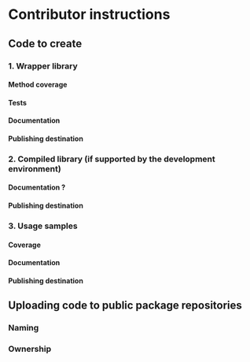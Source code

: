 # Contributor instructions

## Code to create

### 1. Wrapper library 

#### Method coverage

#### Tests

#### Documentation

#### Publishing destination
 
### 2. Compiled library (if supported by the development environment)

#### Documentation ?

#### Publishing destination

### 3. Usage samples

#### Coverage

#### Documentation

#### Publishing destination

## Uploading code to public package repositories

### Naming

### Ownership
